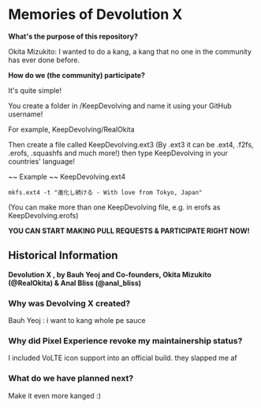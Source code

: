 # Memories of Devolution X

**What's the purpose of this repository?**

Okita Mizukito: I wanted to do a kang, a kang that no one in the community has ever done before.

**How do we (the community) participate?**

It's quite simple!

You create a folder in /KeepDevolving and name it using your GitHub username!

For example, KeepDevolving/RealOkita

Then create a file called KeepDevolving.ext3 (By .ext3 it can be .ext4, .f2fs, .erofs, .squashfs and much more!) then type KeepDevolving in your countries' language!

~~ Example ~~
KeepDevolving.ext4

`mkfs.ext4 -t "進化し続ける - With love from Tokyo, Japan"`

(You can make more than one KeepDevolving file, e.g. in erofs as KeepDevolving.erofs)

**YOU CAN START MAKING PULL REQUESTS & PARTICIPATE RIGHT NOW!**

## Historical Information

**Devolution X , by Bauh Yeoj and Co-founders, Okita Mizukito (@RealOkita) & Anal Bliss (@anal_bliss)**


### Why was Devolving X created?

Bauh Yeoj : i want to kang whole pe sauce 

### Why did Pixel Experience revoke my maintainership status?

I included VoLTE icon support into an official build. they slapped me af

### What do we have planned next?

Make it even more kanged :)
